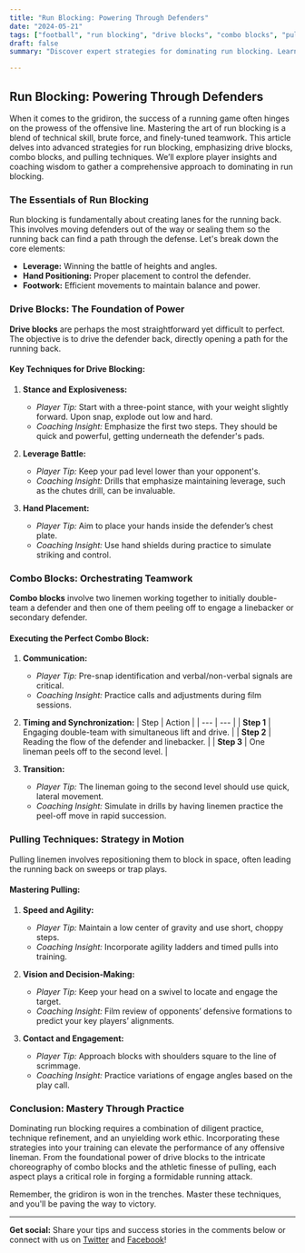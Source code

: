 ```yaml
---
title: "Run Blocking: Powering Through Defenders"
date: "2024-05-21"
tags: ["football", "run blocking", "drive blocks", "combo blocks", "pulling techniques", "offensive line", "coaching", "strategy", "player development"]
draft: false
summary: "Discover expert strategies for dominating run blocking. Learn the ins and outs of drive blocks, combo blocks, and pulling techniques to become an unstoppable force on the field."

---
```


## Run Blocking: Powering Through Defenders

When it comes to the gridiron, the success of a running game often hinges on the prowess of the offensive line. Mastering the art of run blocking is a blend of technical skill, brute force, and finely-tuned teamwork. This article delves into advanced strategies for run blocking, emphasizing drive blocks, combo blocks, and pulling techniques. We’ll explore player insights and coaching wisdom to gather a comprehensive approach to dominating in run blocking.

### The Essentials of Run Blocking

Run blocking is fundamentally about creating lanes for the running back. This involves moving defenders out of the way or sealing them so the running back can find a path through the defense. Let's break down the core elements:

- **Leverage:** Winning the battle of heights and angles.
- **Hand Positioning:** Proper placement to control the defender.
- **Footwork:** Efficient movements to maintain balance and power. 

### Drive Blocks: The Foundation of Power

**Drive blocks** are perhaps the most straightforward yet difficult to perfect. The objective is to drive the defender back, directly opening a path for the running back.

#### Key Techniques for Drive Blocking:

1. **Stance and Explosiveness:**
   - *Player Tip:* Start with a three-point stance, with your weight slightly forward. Upon snap, explode out low and hard.
   - *Coaching Insight:* Emphasize the first two steps. They should be quick and powerful, getting underneath the defender's pads.

2. **Leverage Battle:**
   - *Player Tip:* Keep your pad level lower than your opponent's.
   - *Coaching Insight:* Drills that emphasize maintaining leverage, such as the chutes drill, can be invaluable.

3. **Hand Placement:**
   - *Player Tip:* Aim to place your hands inside the defender’s chest plate.
   - *Coaching Insight:* Use hand shields during practice to simulate striking and control.

### Combo Blocks: Orchestrating Teamwork

**Combo blocks** involve two linemen working together to initially double-team a defender and then one of them peeling off to engage a linebacker or secondary defender.

#### Executing the Perfect Combo Block:

1. **Communication:**
   - *Player Tip:* Pre-snap identification and verbal/non-verbal signals are critical.
   - *Coaching Insight:* Practice calls and adjustments during film sessions.

2. **Timing and Synchronization:**
   | Step | Action |
   | --- | --- |
   | **Step 1** | Engaging double-team with simultaneous lift and drive. |
   | **Step 2** | Reading the flow of the defender and linebacker. |
   | **Step 3** | One lineman peels off to the second level. |

3. **Transition:**
   - *Player Tip:* The lineman going to the second level should use quick, lateral movement.
   - *Coaching Insight:* Simulate in drills by having linemen practice the peel-off move in rapid succession.

### Pulling Techniques: Strategy in Motion

Pulling linemen involves repositioning them to block in space, often leading the running back on sweeps or trap plays.

#### Mastering Pulling:

1. **Speed and Agility:**
   - *Player Tip:* Maintain a low center of gravity and use short, choppy steps.
   - *Coaching Insight:* Incorporate agility ladders and timed pulls into training.

2. **Vision and Decision-Making:**
   - *Player Tip:* Keep your head on a swivel to locate and engage the target.
   - *Coaching Insight:* Film review of opponents’ defensive formations to predict your key players’ alignments.

3. **Contact and Engagement:**
   - *Player Tip:* Approach blocks with shoulders square to the line of scrimmage.
   - *Coaching Insight:* Practice variations of engage angles based on the play call.

### Conclusion: Mastery Through Practice

Dominating run blocking requires a combination of diligent practice, technique refinement, and an unyielding work ethic. Incorporating these strategies into your training can elevate the performance of any offensive lineman. From the foundational power of drive blocks to the intricate choreography of combo blocks and the athletic finesse of pulling, each aspect plays a critical role in forging a formidable running attack.

Remember, the gridiron is won in the trenches. Master these techniques, and you'll be paving the way to victory.

---

**Get social:** Share your tips and success stories in the comments below or connect with us on [Twitter](#) and [Facebook](#)!

```